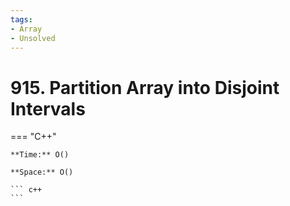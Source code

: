 ```yaml
---
tags:
- Array
- Unsolved
---
```



# 915. Partition Array into Disjoint Intervals

=== "C++"

    **Time:** O()

    **Space:** O()

    ``` c++
    ```